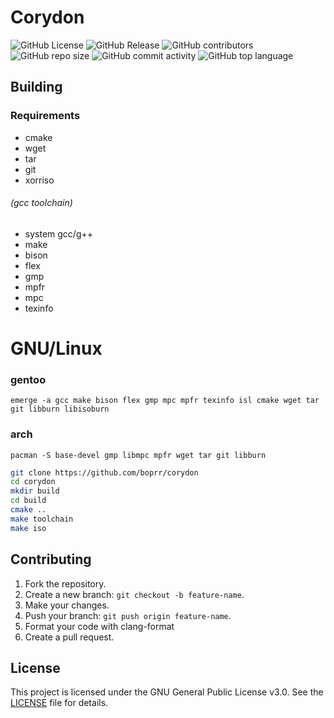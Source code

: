 # Corydon
![GitHub License](https://img.shields.io/github/license/boprr/corydon)
![GitHub Release](https://img.shields.io/github/v/release/boprr/corydon)
![GitHub contributors](https://img.shields.io/github/contributors-anon/boprr/corydon)
![GitHub repo size](https://img.shields.io/github/repo-size/boprr/corydon)
![GitHub commit activity](https://img.shields.io/github/commit-activity/m/boprr/corydon)
![GitHub top language](https://img.shields.io/github/languages/top/boprr/corydon)

## Building
### Requirements
- cmake
- wget
- tar
- git
- xorriso
###### (gcc toolchain)
- system gcc/g++
- make
- bison
- flex
- gmp
- mpfr
- mpc
- texinfo

# GNU/Linux
### gentoo
```
emerge -a gcc make bison flex gmp mpc mpfr texinfo isl cmake wget tar git libburn libisoburn
```
### arch
```
pacman -S base-devel gmp libmpc mpfr wget tar git libburn
```

```bash
git clone https://github.com/boprr/corydon
cd corydon
mkdir build
cd build
cmake ..
make toolchain
make iso
```

## Contributing 
1. Fork the repository.
2. Create a new branch: `git checkout -b feature-name`.
3. Make your changes.
4. Push your branch: `git push origin feature-name`.
5. Format your code with clang-format
6. Create a pull request.

## License
This project is licensed under the GNU General Public License v3.0. See the [LICENSE](LICENSE) file for details.
